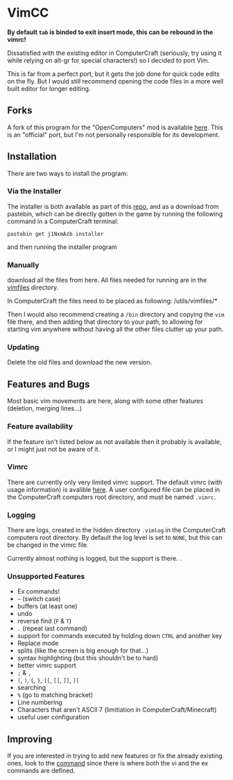 # VimCC
**By default `tab` is binded to exit insert mode, this can be rebound in the vimrc!**

Dissatisfied with the existing editor in ComputerCraft (seriously, try using it 
while relying on alt-gr for special characters!) so I decided to port Vim.

This is far from a perfect port, but it gets the job done for quick code edits
on the fly. But I would still recommend opening the code files in a more well
built editor for longer editing. 

## Forks
A fork of this program for the "OpenComputers" mod is available 
[here](https://github.com/Vexatos/VimOC). This is an "official" port, but I'm
not personally responsible for its development.

## Installation
There are two ways to install the program:
### Via the Installer
The installer is both available as part of this [repo](./installer),
and as a download from pastebin, which can be directly gotten in the game by
running the following command in a ComputerCraft terminal: 

	pastebin get j1NxmAzb installer

and then running the installer program

### Manually
download all the files from here.
All files needed for running are in the [vimfiles](./vimfiles) directory.

In ComputerCraft the files need to be placed as following:
	/utils/vimfiles/*

Then I would also recommend creating a `/bin` directory and copying the `vim`
file there, and then adding that directory to your path, to allowing for
starting vim anywhere without having all the other files clutter up your path.

### Updating
Delete the old files and download the new version.

## Features and Bugs
Most basic vim movements are here, along with some other features (deletion,
merging lines...)

### Feature availability
If the feature isn't listed below as not available then it probably is available,
or I might just not be aware of it.

### Vimrc
There are currently only very limited vimrc support. The default vimrc (with
usage information) is avalible [here](./vimfiles/vimrcDefault). A user
configured file can be placed in the ComputerCraft computers root directory, and
must be named `.vimrc`.

### Logging
There are logs, created in the hidden directory `.vimlog` in the ComputerCraft
computers root directory. By default the log level is set to `NONE`, but this
can be changed in the vimrc file.

Currently almost nothing is logged, but the support is there.
.
### Unsupported Features
- Ex commands!
- `~` (switch case)
- buffers (at least one)
- undo
- reverse find (`F` & `T`) 
- `.` (repeat last command)
- support for commands executed by holding down `CTRL` and another key
- Replace mode
- splits (like the screen is big enough for that...)
- syntax highlighting (but this shouldn't be to hard)
- better vimrc support
- `;` & `,`
- `(`, `)`, `{`, `}`, `[[`, `[]`, `]]`, `][`
- searching
- `%` (go to matching bracket)
- Line numbering
- Characters that aren't ASCII 7 (limitiation in ComputerCraft/Minecraft)
- useful user configuration

## Improving
If you are interested in trying to add new features or fix the already existing
ones, look to the [command](./vimfiles/command) since there is where both the vi
and the ex commands are defined.

